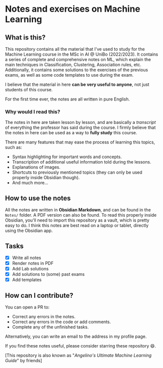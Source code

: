 # Notes and exercises on Machine Learning        

## What is this?
This repository contains all the material that I've used to study for the Machine Learning course in the MSc in AI @ UniBo (2022/2023).
It contains a series of complete and comprehensive notes on ML, which explain the main techniques in Classification, Clustering, Association rules, etc.  
Additionally, it contains some solutions to the exercises of the previous exams, as well as some code templates to use during the exam.   

I believe that the material in here __can be very useful to anyone__, not just students of this course. 

For the first time ever, the notes are all written in pure English.

### Why would I read this?
The notes in here are taken lesson by lesson, and are basically a _transcript_ of everything the professor has said during the course.
I firmly believe that the notes in here can be used as a way to __fully study__ this course. 

There are many features that may ease the process of learning this topics, such as:
- Syntax highlighting for important words and concepts.
- Transcription of additional useful information told during the lessons.  
- Explanations of images.     
- Shortcuts to previously mentioned topics (they can only be used properly inside Obsidian though). 
- And much more... 

## How to use the notes
All the notes are written in __Obsidian Markdown__, and can be found in the `Notes/` folder. A PDF version can also be found. 
To read this properly inside Obsidian, you'll need to import this repository as a vault, which is pretty easy to do.
I think this notes are best read on a laptop or tablet, directly using the Obsidian app.     

## Tasks
- [x] Write all notes
- [x] Render notes in PDF
- [x] Add Lab solutions
- [x] Add solutions to (some) past exams
- [x] Add templates

## How can I contribute?
You can open a PR to:
- Correct any errors in the notes. 
- Correct any errors in the code or add comments.
- Complete any of the unfinished tasks. 

Alternatively, you can write an email to the address in my profile page.  

If you find these notes useful, please consider starring these repository :smile:.  

[This repository is also known as "_Angelino's Ultimate Machine Learning Guide_" by friends]
